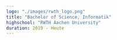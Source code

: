 ```yaml
---
logo: "./images/rwth_logo.png"
title: "Bachelor of Science, Informatik"
highschool: "RWTH Aachen University"
duration: 2019 - Heute
---
```

